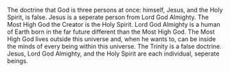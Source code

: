 The doctrine that God is three persons at once: himself, Jesus, and the Holy Spirit, is false. Jesus is a seperate person from Lord God Almighty. The Most High God the Creator is the Holy Spirit. Lord God Almighty is a human of Earth born in the far future different than the Most High God. The Most High God lives outside this universe and, when he wants to, can be inside the minds of every being within this universe. The Trinity is a false doctrine. Jesus, Lord God Almighty, and the Holy Spirit are each individual, seperate beings.
